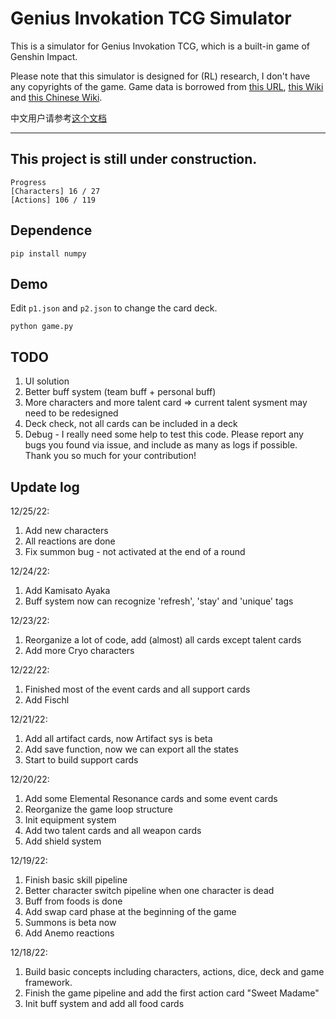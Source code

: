 # Genius Invokation TCG Simulator

This is a simulator for Genius Invokation TCG, which is a built-in game of Genshin Impact.

Please note that this simulator is designed for (RL) research, I don't have any copyrights of the game.
Game data is borrowed from [this URL](https://www.ign.com/wikis/genshin-impact/Genius_Invokation:_All_Genshin_TCG_Cards), [this Wiki](https://genshin-impact.fandom.com/wiki/Genius_Invokation_TCG/Card_List) and [this Chinese Wiki](https://wiki.biligame.com/ys/%E4%B8%83%E5%9C%A3%E5%8F%AC%E5%94%A4).

中文用户请参考[这个文档](https://docs.qq.com/doc/DSWRKbVRHRlhnaUJt)

---
## This project is still under construction. 

```
Progress
[Characters] 16 / 27
[Actions] 106 / 119
```

## Dependence
```
pip install numpy
```

## Demo

Edit ```p1.json``` and ```p2.json```  to change the card deck.
```
python game.py
```

## TODO
1. UI solution
1. Better buff system (team buff + personal buff)
2. More characters and more talent card => current talent sysment may need to be redesigned
3. Deck check, not all cards can be included in a deck
4. Debug - I really need some help to test this code. Please report any bugs you found via issue, and include as many as logs if possible. Thank you so much for your contribution! 

## Update log
12/25/22:
1. Add new characters
2. All reactions are done
3. Fix summon bug - not activated at the end of a round


12/24/22:
1. Add Kamisato Ayaka
2. Buff system now can recognize 'refresh', 'stay' and 'unique' tags

12/23/22:
1. Reorganize a lot of code, add (almost) all cards except talent cards
2. Add more Cryo characters

12/22/22:
1. Finished most of the event cards and all support cards
2. Add Fischl

12/21/22:
1. Add all artifact cards, now Artifact sys is beta
2. Add save function, now we can export all the states
3. Start to build support cards

12/20/22:
1. Add some Elemental Resonance cards and some event cards
2. Reorganize the game loop structure
3. Init equipment system
4. Add two talent cards and all weapon cards
5. Add shield system

12/19/22:
1. Finish basic skill pipeline
2. Better character switch pipeline when one character is dead
3. Buff from foods is done
4. Add swap card phase at the beginning of the game
5. Summons is beta now
6. Add Anemo reactions


12/18/22:
1. Build basic concepts including characters, actions, dice, deck and game framework.
2. Finish the game pipeline and add the first action card "Sweet Madame"
3. Init buff system and add all food cards
